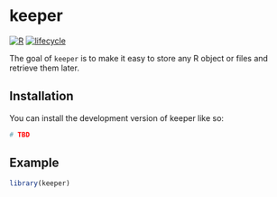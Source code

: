 
<!-- README.md is generated from README.Rmd. Please edit that file -->

# keeper

<!-- badges -->

[![R](https://img.shields.io/badge/language-R-blue)]()
[![lifecycle](https://img.shields.io/badge/lifecycle-experimental-orange)]()
<!-- badges -->

The goal of `keeper` is to make it easy to store any R object or files
and retrieve them later.

## Installation

You can install the development version of keeper like so:

``` r
# TBD
```

## Example

``` r
library(keeper)
```
